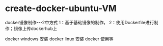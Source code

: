 # create-docker-ubuntu-VM 
docker镜像制作---2中方式
   1：基于基础镜像的制作，
   2：使用Dockerfile进行制作；镜像上传dockerhub上

docker windows 安装
docker linux 安装
docker 使用等
